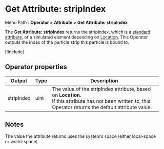 # Get Attribute: stripIndex

Menu Path : **Operator > Attribute > Get Attribute: stripIndex**

The **Get Attribute: stripIndex** returns the stripIndex, which is a [standard attribute](Reference-Attributes.md), of a simulated element depending on [Location](Attributes.md#attribute-locations). This Operator outputs the index of the particle strip this particle is bound to.

[!include[](Snippets/Operator-GetAttributeOperatorSettings.md)]

## Operator properties

| **Output** | **Type** | **Description**                                              |
| ---------- | -------- | ------------------------------------------------------------ |
| stripIndex | uint     | The value of the stripIndex attribute, based on **Location**.<br/>If this attribute has not been written to, this Operator returns the default attribute value. |

## Notes

The value the attribute returns uses the system’s space (either local-space or world-space).